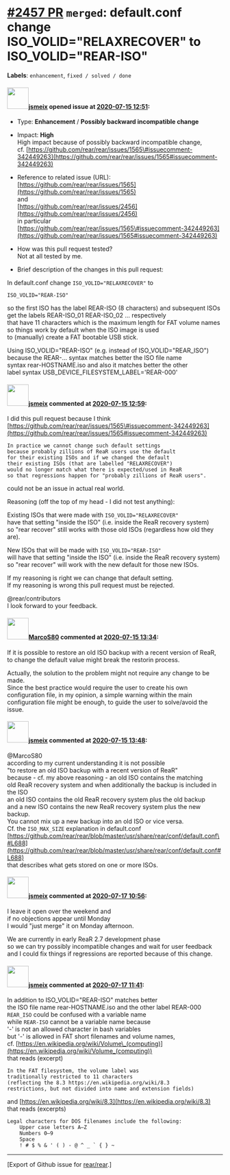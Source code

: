 [\#2457 PR](https://github.com/rear/rear/pull/2457) `merged`: default.conf change ISO\_VOLID="RELAXRECOVER" to ISO\_VOLID="REAR-ISO"
====================================================================================================================================

**Labels**: `enhancement`, `fixed / solved / done`

#### <img src="https://avatars.githubusercontent.com/u/1788608?u=925fc54e2ce01551392622446ece427f51e2f0ce&v=4" width="50">[jsmeix](https://github.com/jsmeix) opened issue at [2020-07-15 12:51](https://github.com/rear/rear/pull/2457):

-   Type: **Enhancement** / **Possibly backward incompatible change**

-   Impact: **High**  
    High impact because of possibly backward incompatible change,  
    cf.
    [https://github.com/rear/rear/issues/1565\#issuecomment-342449263](https://github.com/rear/rear/issues/1565#issuecomment-342449263)

-   Reference to related issue (URL):  
    [https://github.com/rear/rear/issues/1565](https://github.com/rear/rear/issues/1565)  
    and  
    [https://github.com/rear/rear/issues/2456](https://github.com/rear/rear/issues/2456)  
    in particular  
    [https://github.com/rear/rear/issues/1565\#issuecomment-342449263](https://github.com/rear/rear/issues/1565#issuecomment-342449263)

-   How was this pull request tested?  
    Not at all tested by me.

-   Brief description of the changes in this pull request:

In default.conf change `ISO_VOLID="RELAXRECOVER"` to

    ISO_VOLID="REAR-ISO"

so the first ISO has the label REAR-ISO (8 characters) and subsequent
ISOs  
get the labels REAR-ISO\_01 REAR-ISO\_02 ... respectively  
that have 11 characters which is the maximum length for FAT volume
names  
so things work by default when the ISO image is used  
to (manually) create a FAT bootable USB stick.

Using ISO\_VOLID="REAR-ISO" (e.g. instead of ISO\_VOLID="REAR\_ISO")  
because the REAR-... syntax matches better the ISO file name  
syntax rear-HOSTNAME.iso and also it matches better the other  
label syntax USB\_DEVICE\_FILESYSTEM\_LABEL='REAR-000'

#### <img src="https://avatars.githubusercontent.com/u/1788608?u=925fc54e2ce01551392622446ece427f51e2f0ce&v=4" width="50">[jsmeix](https://github.com/jsmeix) commented at [2020-07-15 12:59](https://github.com/rear/rear/pull/2457#issuecomment-658752233):

I did this pull request because I think  
[https://github.com/rear/rear/issues/1565\#issuecomment-342449263](https://github.com/rear/rear/issues/1565#issuecomment-342449263)

    In practice we cannot change such default settings
    because probably zillions of ReaR users use the default
    for their existing ISOs and if we changed the default
    their existing ISOs (that are labelled "RELAXRECOVER")
    would no longer match what there is expected/used in ReaR
    so that regressions happen for "probably zillions of ReaR users".

could not be an issue in actual real world.

Reasoning (off the top of my head - I did not test anything):

Existing ISOs that were made with `ISO_VOLID="RELAXRECOVER"`  
have that setting "inside the ISO" (i.e. inside the ReaR recovery
system)  
so "rear recover" still works with those old ISOs (regardless how old
they are).

New ISOs that will be made with `ISO_VOLID="REAR-ISO"`  
will have that setting "inside the ISO" (i.e. inside the ReaR recovery
system)  
so "rear recover" will work with the new default for those new ISOs.

If my reasoning is right we can change that default setting.  
If my reasoning is wrong this pull request must be rejected.

@rear/contributors  
I look forward to your feedback.

#### <img src="https://avatars.githubusercontent.com/u/33414417?v=4" width="50">[MarcoS80](https://github.com/MarcoS80) commented at [2020-07-15 13:34](https://github.com/rear/rear/pull/2457#issuecomment-658771039):

If it is possible to restore an old ISO backup with a recent version of
ReaR, to change the default value might break the restorin process.

Actually, the solution to the problem might not require any change to be
made.  
Since the best practice would require the user to create his own
configuration file, in my opinion, a simple warning within the main
configuration file might be enough, to guide the user to solve/avoid the
issue.

#### <img src="https://avatars.githubusercontent.com/u/1788608?u=925fc54e2ce01551392622446ece427f51e2f0ce&v=4" width="50">[jsmeix](https://github.com/jsmeix) commented at [2020-07-15 13:48](https://github.com/rear/rear/pull/2457#issuecomment-658779022):

@MarcoS80  
according to my current understanding it is not possible  
"to restore an old ISO backup with a recent version of ReaR"  
because - cf. my above reasoning - an old ISO contains the matching  
old ReaR recovery system and when additionally the backup is included in
the ISO  
an old ISO contains the old ReaR recovery system plus the old backup  
and a new ISO contains the new ReaR recovery system plus the new
backup.  
You cannot mix up a new backup into an old ISO or vice versa.  
Cf. the `ISO_MAX_SIZE` explanation in default.conf  
[https://github.com/rear/rear/blob/master/usr/share/rear/conf/default.conf\#L688](https://github.com/rear/rear/blob/master/usr/share/rear/conf/default.conf#L688)  
that describes what gets stored on one or more ISOs.

#### <img src="https://avatars.githubusercontent.com/u/1788608?u=925fc54e2ce01551392622446ece427f51e2f0ce&v=4" width="50">[jsmeix](https://github.com/jsmeix) commented at [2020-07-17 10:56](https://github.com/rear/rear/pull/2457#issuecomment-660040149):

I leave it open over the weekend and  
if no objections appear until Monday  
I would "just merge" it on Monday afternoon.

We are currently in early ReaR 2.7 development phase  
so we can try possibly incompatible changes and wait for user feedback  
and I could fix things if regressions are reported because of this
change.

#### <img src="https://avatars.githubusercontent.com/u/1788608?u=925fc54e2ce01551392622446ece427f51e2f0ce&v=4" width="50">[jsmeix](https://github.com/jsmeix) commented at [2020-07-17 11:41](https://github.com/rear/rear/pull/2457#issuecomment-660061355):

In addition to ISO\_VOLID="REAR-ISO" matches better  
the ISO file name rear-HOSTNAME.iso and the other label REAR-000  
`REAR_ISO` could be confused with a variable name  
while `REAR-ISO` cannot be a variable name because  
'-' is not an allowed character in bash variables  
but '-' is allowed in FAT short filenames and volume names,  
cf.
[https://en.wikipedia.org/wiki/Volume\_(computing)](https://en.wikipedia.org/wiki/Volume_(computing))  
that reads (excerpt)

    In the FAT filesystem, the volume label was
    traditionally restricted to 11 characters
    (reflecting the 8.3 https://en.wikipedia.org/wiki/8.3
    restrictions, but not divided into name and extension fields)

and
[https://en.wikipedia.org/wiki/8.3](https://en.wikipedia.org/wiki/8.3)  
that reads (excerpts)

    Legal characters for DOS filenames include the following:
        Upper case letters A–Z
        Numbers 0–9
        Space
        ! # $ % & ' ( ) - @ ^ _ ` { } ~ 

------------------------------------------------------------------------

\[Export of Github issue for
[rear/rear](https://github.com/rear/rear).\]
